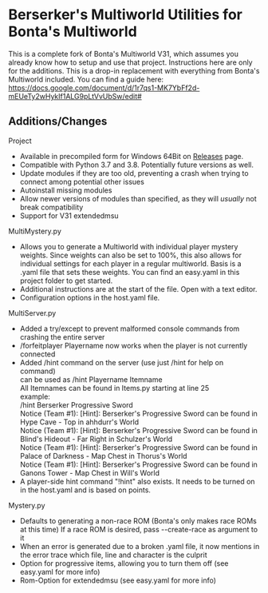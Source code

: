 Berserker's Multiworld Utilities for Bonta's Multiworld
=======================================================

This is a complete fork of Bonta's Multiworld V31, which assumes you already know how to setup and use that project. Instructions here are only for the additions.
This is a drop-in replacement with everything from Bonta's Multiworld included.
You can find a guide here: https://docs.google.com/document/d/1r7qs1-MK7YbFf2d-mEUeTy2wHykIf1ALG9pLtVvUbSw/edit#

Additions/Changes
-----------------

Project
 * Available in precompiled form for Windows 64Bit on [Releases](https://github.com/Berserker66/MultiWorld-Utilities/releases) page.
 * Compatible with Python 3.7 and 3.8. Potentially future versions as well.
 * Update modules if they are too old, preventing a crash when trying to connect among potential other issues
 * Autoinstall missing modules
 * Allow newer versions of modules than specified, as they will *usually* not break compatibility
 * Support for V31 extendedmsu
 
MultiMystery.py
 * Allows you to generate a Multiworld with individual player mystery weights. Since weights can also be set to 100%, this also allows for individual settings for each player in a regular multiworld.
Basis is a .yaml file that sets these weights. You can find an easy.yaml in this project folder to get started.
 * Additional instructions are at the start of the file. Open with a text editor.
 * Configuration options in the host.yaml file.
 
 MultiServer.py
  * Added a try/except to prevent malformed console commands from crashing the entire server
  * /forfeitplayer Playername now works when the player is not currently connected
  * Added /hint command on the server (use just /hint for help on command)  
can be used as /hint Playername Itemname  
All Itemnames can be found in Items.py starting at line 25  
example:  
/hint Berserker Progressive Sword  
Notice (Team #1): [Hint]: Berserker's Progressive Sword can be found in Hype Cave - Top in ahhdurr's World  
Notice (Team #1): [Hint]: Berserker's Progressive Sword can be found in Blind's Hideout - Far Right in Schulzer's World  
Notice (Team #1): [Hint]: Berserker's Progressive Sword can be found in Palace of Darkness - Map Chest in Thorus's World  
Notice (Team #1): [Hint]: Berserker's Progressive Sword can be found in Ganons Tower - Map Chest in Will's World  
 * A player-side hint command "!hint" also exists. It needs to be turned on in the host.yaml and is based on points.

Mystery.py
 * Defaults to generating a non-race ROM (Bonta's only makes race ROMs at this time)
If a race ROM is desired, pass --create-race as argument to it
 * When an error is generated due to a broken .yaml file, it now mentions in the error trace which file, line and character is the culprit
 * Option for progressive items, allowing you to turn them off (see easy.yaml for more info)
 * Rom-Option for extendedmsu (see easy.yaml for more info)

 
